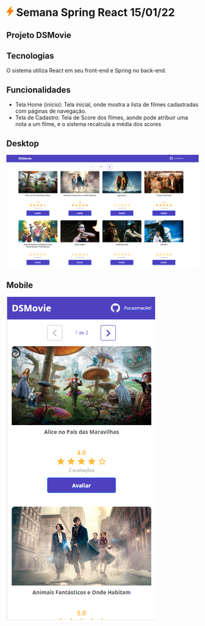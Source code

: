 # ![DevSuperior logo](https://raw.githubusercontent.com/devsuperior/bds-assets/main/ds/devsuperior-logo-small.png) Semana Spring React 15/01/22

## Projeto DSMovie

## Tecnologias
O sistema utiliza React em seu front-end e Spring no back-end.

## Funcionalidades
- Tela Home (início): Tela inicial, onde mostra a lista de filmes cadastradas com páginas de navegação.
- Tela de Cadastro: Tela de Score dos filmes, aonde pode atribuir uma nota a um filme, e o sistema recalcula a média dos scores

## Desktop
![Screenshot](desktop.png)

## Mobile
![Screenshot](mobile.png)
